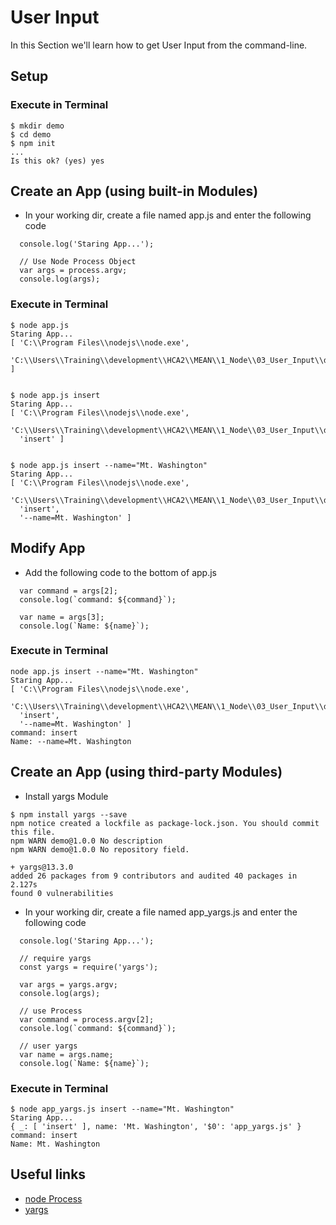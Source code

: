 # User Input
In this Section we'll learn how to get User Input from the command-line.


## Setup
### Execute in Terminal
```
$ mkdir demo
$ cd demo
$ npm init
...
Is this ok? (yes) yes
```


## Create an App (using built-in Modules)
+ In your working dir, create a file named app.js and enter the following code
```
  console.log('Staring App...');

  // Use Node Process Object
  var args = process.argv;
  console.log(args);
```

### Execute in Terminal
```
$ node app.js
Staring App...
[ 'C:\\Program Files\\nodejs\\node.exe',
  'C:\\Users\\Training\\development\\HCA2\\MEAN\\1_Node\\03_User_Input\\demo\\app.js' ]


$ node app.js insert
Staring App...
[ 'C:\\Program Files\\nodejs\\node.exe',
  'C:\\Users\\Training\\development\\HCA2\\MEAN\\1_Node\\03_User_Input\\demo\\app.js',
  'insert' ]


$ node app.js insert --name="Mt. Washington"
Staring App...
[ 'C:\\Program Files\\nodejs\\node.exe',
  'C:\\Users\\Training\\development\\HCA2\\MEAN\\1_Node\\03_User_Input\\demo\\app.js',
  'insert',
  '--name=Mt. Washington' ]
```

## Modify App 
+ Add the following code to the bottom of app.js
```
  var command = args[2];
  console.log(`command: ${command}`);

  var name = args[3];
  console.log(`Name: ${name}`);
```

### Execute in Terminal
```
node app.js insert --name="Mt. Washington"
Staring App...
[ 'C:\\Program Files\\nodejs\\node.exe',
  'C:\\Users\\Training\\development\\HCA2\\MEAN\\1_Node\\03_User_Input\\demo\\app.js',
  'insert',
  '--name=Mt. Washington' ]
command: insert
Name: --name=Mt. Washington
```


## Create an App (using third-party Modules)
+ Install yargs Module

```
$ npm install yargs --save
npm notice created a lockfile as package-lock.json. You should commit this file.
npm WARN demo@1.0.0 No description
npm WARN demo@1.0.0 No repository field.

+ yargs@13.3.0
added 26 packages from 9 contributors and audited 40 packages in 2.127s
found 0 vulnerabilities
```

+ In your working dir, create a file named app_yargs.js and enter the following code
```
  console.log('Staring App...');

  // require yargs
  const yargs = require('yargs');

  var args = yargs.argv;
  console.log(args);

  // use Process
  var command = process.argv[2];
  console.log(`command: ${command}`);

  // user yargs
  var name = args.name;
  console.log(`Name: ${name}`);
```


### Execute in Terminal
```
$ node app_yargs.js insert --name="Mt. Washington"
Staring App...
{ _: [ 'insert' ], name: 'Mt. Washington', '$0': 'app_yargs.js' }
command: insert
Name: Mt. Washington
```

## Useful links
* [node Process](https://nodejs.org/api/process.html)
* [yargs](https://www.npmjs.com/package/yargs)
